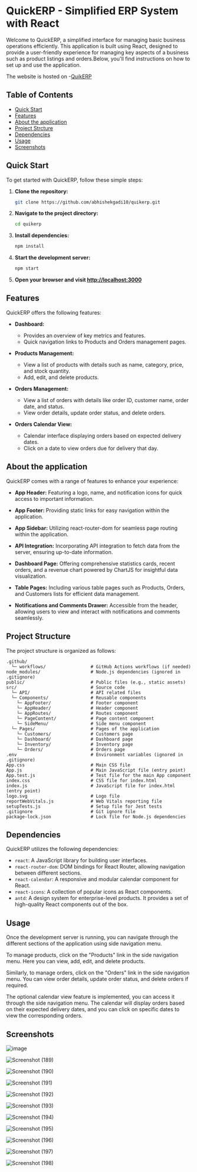 # QuickERP - Simplified ERP System with React

Welcome to QuickERP, a simplified interface for managing basic business operations efficiently. This application is built using React, designed to provide a user-friendly experience for managing key aspects of a business such as product listings and orders.Below, you'll find instructions on how to set up and use the application. 

The website is hosted on -[QuikERP](#https://quikerp.netlify.app/)
## Table of Contents

- [Quick Start](#quick-start)
- [Features](#features)
- [About the application](#about-the-application)
- [Project Strcture](#project-structure)
- [Dependencies](#dependencies)
- [Usage](#usage)
- [Screenshots](#screenshots)


## Quick Start

To get started with QuickERP, follow these simple steps:

1. **Clone the repository:**

   ```bash
   git clone https://github.com/abhishekgadi10/quikerp.git
   ```

2. **Navigate to the project directory:**

   ```bash
   cd quikerp
   ```

3. **Install dependencies:**

   ```bash
   npm install
   ```

4. **Start the development server:**

   ```bash
   npm start
   ```

5. **Open your browser and visit [http://localhost:3000](http://localhost:3000)**

## Features

QuickERP offers the following features:

- **Dashboard:**
  - Provides an overview of key metrics and features.
  - Quick navigation links to Products and Orders management pages.

- **Products Management:**
  - View a list of products with details such as name, category, price, and stock quantity.
  - Add, edit, and delete products.

- **Orders Management:**
  - View a list of orders with details like order ID, customer name, order date, and status.
  - View order details, update order status, and delete orders.

- **Orders Calendar View:**
  - Calendar interface displaying orders based on expected delivery dates.
  - Click on a date to view orders due for delivery that day.

## About the application

QuickERP comes with a range of features to enhance your experience:

- **App Header:** Featuring a logo, name, and notification icons for quick access to important information.

- **App Footer:** Providing static links for easy navigation within the application.

- **App Sidebar:** Utilizing react-router-dom for seamless page routing within the application.

- **API Integration:** Incorporating API integration to fetch data from the server, ensuring up-to-date information.

- **Dashboard Page:** Offering comprehensive statistics cards, recent orders, and a revenue chart powered by ChartJS for insightful data visualization.

- **Table Pages:** Including various table pages such as Products, Orders, and Customers lists for efficient data management.

- **Notifications and Comments Drawer:** Accessible from the header, allowing users to view and interact with notifications and comments seamlessly.



## Project Structure

The project structure is organized as follows:

```
.github/
  └─ workflows/                 # GitHub Actions workflows (if needed)
node_modules/                   # Node.js dependencies (ignored in .gitignore)
public/                         # Public files (e.g., static assets)
src/                            # Source code
  └─ API/                       # API related files
  └─ Components/                # Reusable components
    └─ AppFooter/               # Footer component
    └─ AppHeader/               # Header component
    └─ AppRoutes/               # Routes component
    └─ PageContent/             # Page content component
    └─ SideMenu/                # Side menu component
  └─ Pages/                     # Pages of the application
    └─ Customers/               # Customers page
    └─ Dashboard/               # Dashboard page
    └─ Inventory/               # Inventory page
    └─ Orders/                  # Orders page
.env                            # Environment variables (ignored in .gitignore)
App.css                         # Main CSS file
App.js                          # Main JavaScript file (entry point)
App.test.js                     # Test file for the main App component
index.css                       # CSS file for index.html
index.js                        # JavaScript file for index.html (entry point)
logo.svg                        # Logo file
reportWebVitals.js              # Web Vitals reporting file
setupTests.js                   # Setup file for Jest tests
.gitignore                      # Git ignore file
package-lock.json               # Lock file for Node.js dependencies

```

## Dependencies

QuickERP utilizes the following dependencies:

- `react`: A JavaScript library for building user interfaces.
- `react-router-dom`: DOM bindings for React Router, allowing navigation between different sections.
- `react-calendar`: A responsive and modular calendar component for React.
- `react-icons`: A collection of popular icons as React components.
- `antd`: A design system for enterprise-level products. It provides a set of high-quality React components out of the box.

## Usage

Once the development server is running, you can navigate through the different sections of the application using side navigation menu.

To manage products, click on the "Products" link in the side navigation menu. Here you can view, add, edit, and delete products.

Similarly, to manage orders, click on the "Orders" link in the side navigation menu. You can view order details, update order status, and delete orders if required.

The optional calendar view feature is implemented, you can access it through the side navigation menu. The calendar will display orders based on their expected delivery dates, and you can click on specific dates to view the corresponding orders.

## Screenshots
![image](https://github.com/abhishekgadi10/quikerp/assets/94633826/cc202e42-d68b-4ff9-b170-39e0a6703b9e)


![Screenshot (189)](https://github.com/abhishekgadi10/quikerp/assets/94633826/58ffe236-c92c-4ab7-84f7-edaf5459570b)

![Screenshot (190)](https://github.com/abhishekgadi10/quikerp/assets/94633826/255fd012-ce4f-4ca1-a972-3364a653672a)

![Screenshot (191)](https://github.com/abhishekgadi10/quikerp/assets/94633826/e78b2fd9-5d79-4349-8cb9-4edb7126c974)

![Screenshot (192)](https://github.com/abhishekgadi10/quikerp/assets/94633826/57306267-dace-42cc-a2ae-aef7a439f9d3)

![Screenshot (193)](https://github.com/abhishekgadi10/quikerp/assets/94633826/ae3113d8-82ec-40be-b0ff-9c080d35fe22)

![Screenshot (194)](https://github.com/abhishekgadi10/quikerp/assets/94633826/f2faf69d-76fa-4501-8685-d528942ea362)

![Screenshot (195)](https://github.com/abhishekgadi10/quikerp/assets/94633826/53fbb92f-f275-4501-8046-31effcbdd4a8)

![Screenshot (196)](https://github.com/abhishekgadi10/quikerp/assets/94633826/ccc2bd6d-7684-44f9-9b04-0fd9bcb0ebde)

![Screenshot (197)](https://github.com/abhishekgadi10/quikerp/assets/94633826/342dad82-ef48-4bd2-887c-c10b267cf0be)

![Screenshot (198)](https://github.com/abhishekgadi10/quikerp/assets/94633826/f14a6553-4abd-4c79-9b84-f590f7e3c921)


